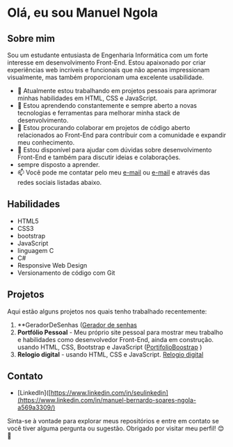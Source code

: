 # Olá, eu sou Manuel Ngola

## Sobre mim
Sou um estudante entusiasta de Engenharia Informática com um forte interesse em desenvolvimento Front-End. Estou apaixonado por criar experiências web incríveis e funcionais que não apenas 
impressionam visualmente, mas também proporcionam uma excelente usabilidade.

- 🔭 Atualmente estou trabalhando em projetos pessoais para aprimorar minhas habilidades em HTML, CSS e JavaScript.
- 🌱 Estou aprendendo constantemente e sempre aberto a novas tecnologias e ferramentas para melhorar minha stack de desenvolvimento.
- 👯 Estou procurando colaborar em projetos de código aberto relacionados ao Front-End para contribuir com a comunidade e expandir meu conhecimento.
- 💬 Estou disponível para ajudar com dúvidas sobre desenvolvimento Front-End e também para discutir ideias e colaborações.
- sempre disposto a aprender.
- 📫 Você pode me contatar pelo meu [e-mail](alluciinantengola@gmail.com) ou  [e-mail](misterdevemah@gmail.com) e através das redes sociais listadas abaixo.

## Habilidades
- HTML5
- CSS3
- bootstrap
- JavaScript
- linguagem C
- C#
- Responsive Web Design
- Versionamento de código com Git

## Projetos
Aqui estão alguns projetos nos quais tenho trabalhado recentemente:

1. **GeradorDeSenhas ([Gerador de senhas](https://github.com/ManuelNgola/GeradorDeSenhas)
2. **Portfólio Pessoal** - Meu próprio site pessoal para mostrar meu trabalho e habilidades como desenvolvedor Front-End, ainda em construção.
 usando HTML, CSS, Bootstrap e JavaScript ([PortifolioBoostrap](https://github.com/ManuelNgola/PortifolioBoostrap) )
4. **Relogio digital** -  usando HTML, CSS e JavaScript. [Relogio digital](https://github.com/ManuelNgola/DigitalClock)

## Contato
- [LinkedIn]([https://www.linkedin.com/in/seulinkedin](https://www.linkedin.com/in/manuel-bernardo-soares-ngola-a569a3309/)

Sinta-se à vontade para explorar meus repositórios e entre em contato se você tiver alguma pergunta ou sugestão. Obrigado por visitar meu perfil! 😊🚀

<!---
ManuelNgola/ManuelNgola is a ✨ special ✨ repository because its `README.md` (this file) appears on your GitHub profile.
You can click the Preview link to take a look at your changes.
--->
